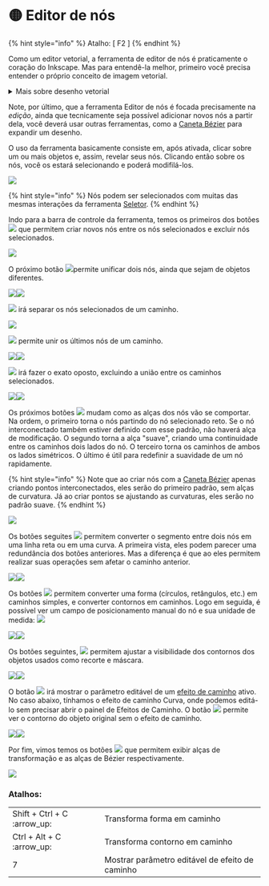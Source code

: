# 🟡 Editor de nós

{% hint style="info" %}
Atalho: \[ F2 ]
{% endhint %}

Como um editor vetorial, a ferramenta de editor de nós é praticamente o coração do Inkscape. Mas para entendê-la melhor, primeiro você precisa entender o próprio conceito de imagem vetorial.&#x20;

<details>

<summary>Mais sobre desenho vetorial</summary>

O desenho vetorial nada mais é do uma série de elementos que são calculados matematicamente. Se imaginarmos um retângulo criado em vetor, não importa quão grande ele seja, ele ocupará basicamente o mesmo espaço de armazenamento. Por outro lado, uma imagem rasterizadas (arquivos jpg, png, etc) são compostos de milhares de pontos únicos de cor (pixels) que juntos criam a impressão de uma imagem uniforme. Quanto maior for essa imagem, maior será o número de pixels e logo maior seu espaço de armazenamento.

O elemento básico do desenho vetorial é o nó. Podemos pensar num nó como um mero ponto sem qualquer conteúdo num espaço cartesiano. Esses pontos podem ser criados com algum vínculo, formando um caminho, definindo um preenchimento, etc. Lembre apenas que os nós em si mesmos são "invisíveis" e têm apenas a finalidade de receber as instruções matemáticas que formarão o objeto desejado.

[Clique aqui](https://pt.wikipedia.org/wiki/Desenho\_vetorial) :earth\_americas: para mais informações sobre vetores.

</details>

Note, por último, que a ferramenta Editor de nós é focada precisamente na _edição_, ainda que tecnicamente seja possível adicionar novos nós a partir dela, você deverá usar outras ferramentas, como a [Caneta Bézier](caneta-bezier.md) para expandir um desenho.

O uso da ferramenta basicamente consiste em, após ativada, clicar sobre um ou mais objetos e, assim, revelar seus nós. Clicando então sobre os nós, você os estará selecionando e poderá modifilá-los.

![](<../.gitbook/assets/Peek 02-07-2022 22-22.gif>)

{% hint style="info" %}
Nós podem ser selecionados com muitas das mesmas interações da ferramenta [Seletor](seletor.md).
{% endhint %}

Indo para a barra de controle da ferramenta, temos os primeiros dos botões![](<../.gitbook/assets/image (38).png>) que permitem criar novos nós entre os nós selecionados e excluir nós selecionados.

![](<../.gitbook/assets/Peek 02-07-2022 23-25.gif>)

O próximo botão ![](<../.gitbook/assets/image (33) (1).png>)permite unificar dois nós, ainda que sejam de objetos diferentes.

![](<../.gitbook/assets/Peek 03-07-2022 00-04.gif>)![](<../.gitbook/assets/Peek 03-07-2022 00-06.gif>)

![](<../.gitbook/assets/image (29).png>) irá separar os nós selecionados de um caminho.

![](<../.gitbook/assets/Peek 03-07-2022 01-03.gif>)

![](<../.gitbook/assets/image (35).png>) permite unir os últimos nós de um caminho.&#x20;

![](<../.gitbook/assets/Peek 03-07-2022 01-07.gif>)![](<../.gitbook/assets/Peek 03-07-2022 01-18.gif>)

![](<../.gitbook/assets/image (40).png>) irá fazer o exato oposto, excluindo a união entre os caminhos selecionados.

![](<../.gitbook/assets/Peek 03-07-2022 01-21.gif>)![](<../.gitbook/assets/Peek 03-07-2022 01-23.gif>)

Os próximos botões ![](<../.gitbook/assets/image (36) (1).png>) mudam como as alças dos nós vão se comportar. Na ordem, o primeiro torna o nós partindo do nó selecionado reto. Se o nó interconectado também estiver definido com esse padrão, não haverá alça de modificação. O segundo torna a alça "suave", criando uma continuidade entre os caminhos dois lados do nó. O terceiro torna os caminhos de ambos os lados simétricos. O último é útil para redefinir a suavidade de um nó rapidamente.

{% hint style="info" %}
Note que ao criar nós com a [Caneta Bézier](caneta-bezier.md) apenas criando pontos interconectados, eles serão do primeiro padrão, sem alças de curvatura. Já ao criar pontos se ajustando as curvaturas, eles serão no padrão suave.
{% endhint %}

![](<../.gitbook/assets/Peek 03-07-2022 01-29.gif>)

Os botões seguites ![](<../.gitbook/assets/image (17).png>) permitem converter o segmento entre dois nós em uma linha reta ou em uma curva. A primeira vista, eles podem parecer uma redundância dos botões anteriores. Mas a diferença é que ao eles permitem realizar suas operações sem afetar o caminho anterior.

![](<../.gitbook/assets/Peek 03-07-2022 10-34.gif>)![](<../.gitbook/assets/Peek 03-07-2022 10-36 (1).gif>)



Os botões ![](<../.gitbook/assets/image (2).png>) permitem converter uma forma (círculos, retângulos, etc.) em caminhos simples, e converter contornos em caminhos. Logo em seguida, é possível ver um campo de posicionamento manual do nó e sua unidade de medida: ![](<../.gitbook/assets/image (21).png>)

![](<../.gitbook/assets/Peek 03-07-2022 01-50.gif>)![](<../.gitbook/assets/Peek 03-07-2022 01-51.gif>)

Os botões seguintes, ![](<../.gitbook/assets/image (16).png>) permitem ajustar a visibilidade dos contornos dos objetos usados como recorte e máscara.&#x20;

![](<../.gitbook/assets/Peek 03-07-2022 01-58.gif>)![](<../.gitbook/assets/Peek 03-07-2022 02-03.gif>)

O botão ![](<../.gitbook/assets/image (32).png>) irá mostrar o parâmetro editável de um [efeito de caminho](../efeitos-de-caminho-lpes/) ativo. No caso abaixo, tínhamos o efeito de caminho Curva, onde podemos editá-lo sem precisar abrir o painel de Efeitos de Caminho. O botão ![](<../.gitbook/assets/image (48).png>) permite ver o contorno do objeto original sem o efeito de caminho.

![](<../.gitbook/assets/Peek 03-07-2022 02-08.gif>)![](<../.gitbook/assets/Peek 03-07-2022 02-12.gif>)

Por fim, vimos temos os botões ![](<../.gitbook/assets/image (39).png>) que permitem exibir alças de transformação e as alças de Bézier respectivamente.&#x20;

![](<../.gitbook/assets/Peek 03-07-2022 02-16.gif>)



### Atalhos:

|                              |                                                 |
| ---------------------------- | ----------------------------------------------- |
| Shift + Ctrl + C :arrow\_up: | Transforma forma em caminho                     |
| Ctrl + Alt + C :arrow\_up:   | Transforma contorno em caminho                  |
| 7                            | Mostrar parâmetro editável de efeito de caminho |
